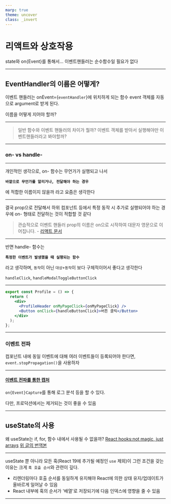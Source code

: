 ```yaml
---
marp: true
theme: uncover
class: _invert
---
```


# 리액트와 상호작용

state와 on{Event}를 통해서...
이벤트핸들러는 순수함수일 필요가 없다

---

## EventHandler의 이름은 어떻게?

이벤트 핸들러는 onEvent={`eventHandler`}에 위치하게 되는 함수
event 객체를 자동으로 argument로 받게 된다.

이름을 어떻게 지어야 할까?

---

> 일반 함수와 이벤트 핸들러의 차이가 뭘까?
> 이벤트 객체를 받아서 실행해야만 이벤트핸들러라고 봐야할까?

---

### on- vs handle-

---

개인적인 생각으로, on- 함수는 무언가가 실행되고 나서

**`바깥으로 무언가를 알리거나, 전달해야 하는 경우`**

에 적합한 이름이지 않을까 라고 요즘은 생각한다

---

결국 prop으로 전달해서 하위 컴포넌트 등에서 특정 동작 시 추가로 실행되어야 하는 경우에
on- 형태로 전달하는 것이 적합할 것 같다

> 관습적으로 이벤트 핸들러 prop의 이름은 on으로 시작하여 대문자 영문으로 이어집니다. - [리액트 문서](https://ko.react.dev/learn/responding-to-events#naming-event-handler-props)

---

반면 handle- 함수는

**`특정한 이벤트가 발생했을 때 실행되는 함수`**

라고 생각하며, `동작`이 아닌 `대상+동작`이 보다 구체적이어서 좋다고 생각한다

`handleClick`, `handleModalToggleButtonClick`

---

```jsx
export const Profile = () => {
  return (
    <div>
      <ProfileHeader onMyPageClick={onMyPageClick} />
      <Button onClick={handleButtonClick}>버튼 클릭</Button>
    </div>
  );
};
```

---

### 이벤트 전파

컴포넌트 내에 동일 이벤트에 대해 여러 이벤트들이 등록되어야 한다면,
`event.stopPropagation()`을 사용하자

---

#### [이벤트 전파를 통한 캡처](https://ko.react.dev/learn/responding-to-events#capture-phase-events)

`on{Event}Capture`를 통해 로그 분석 등을 할 수 있다.

다만, 프로덕션에서는 제거되는 것이 좋을 수 있음

---

## useState의 사용

왜 useState는 if, for, 함수 내에서 사용될 수 없을까?
[React hooks:not magic, just arrays](https://medium.com/@ryardley/react-hooks-not-magic-just-arrays-cd4f1857236e)
[위 글의 번역본](https://velog.io/@hangem422/%EB%B2%88%EC%97%AD-React-Hooks-%EB%A7%88%EC%88%A0%EC%9D%B4-%EC%95%84%EB%8B%88%EB%9D%BC-%EA%B7%B8%EC%A0%80-%EB%B0%B0%EC%97%B4%EC%9D%BC-%EB%BF%90%EC%9D%B4%EB%8B%A4)

---

useState 뿐 아니라 모든 훅(React 19에 추가될 예정인 `use` 제외)이
그런 조건을 갖는 이유는 크게 `훅 호출 순서`와 관련이 깊다.

- 리렌더링마다 호출 순서를 동일하게 유지해야 React에 의한 상태 유지/업데이트가 올바르게 일어날 수 있음
- React 내부에 훅의 순서가 '배열'로 저장되기에 다음 인덱스에 영향을 줄 수 있음

---
